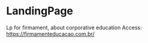 # LandingPage
Lp for firmament, about corporative education Access: https://firmamenteducacao.com.br/

